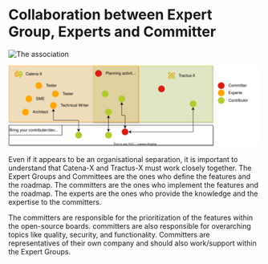 # Collaboration between Expert Group, Experts and Committer

![The association](assets/catena-x-tractus-x.svg)

![Collaboration](../assets/expert-group-experts-committers.drawio.svg)

Even if it appears to be an organisational separation, it is important to understand that Catena-X and Tractus-X must work closely together. The Expert Groups and Committees are the ones who define the features and the roadmap. The committers are the ones who implement the features and the roadmap. The experts are the ones who provide the knowledge and the expertise to the committers.

The committers are responsible for the prioritization of the features within the open-source boards. committers are also responsible for overarching topics like quality, security, and functionality. Committers are representatives of their own company and should also work/support within the Expert Groups.
